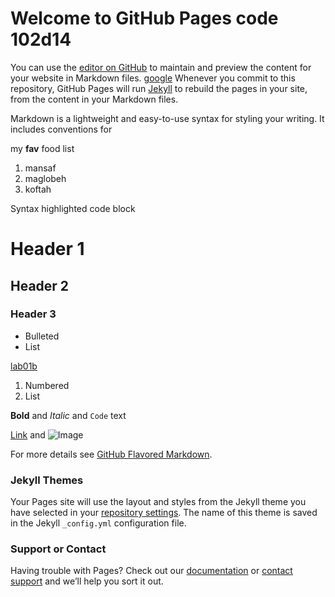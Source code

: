 # Welcome to GitHub Pages code 102d14

You can use the [editor on GitHub](https://github.com/mreshtaiwi/102d14/edit/gh-pages/index.md) to maintain and preview the content for your website in Markdown files.
[google](http://www.google.com)
Whenever you commit to this repository, GitHub Pages will run [Jekyll](https://jekyllrb.com/) to rebuild the pages in your site, from the content in your Markdown files.



Markdown is a lightweight and easy-to-use syntax for styling your writing. It includes conventions for

my **fav** food list 
1. mansaf
2. maglobeh
7. koftah



Syntax highlighted code block

# Header 1
## Header 2
### Header 3

- Bulleted
- List

[lab01b](https://mreshtaiwi.github.io/102d14/lab01b)


1. Numbered
2. List

**Bold** and _Italic_ and `Code` text

[Link](url) and ![Image](src)

For more details see [GitHub Flavored Markdown](https://guides.github.com/features/mastering-markdown/).

### Jekyll Themes

Your Pages site will use the layout and styles from the Jekyll theme you have selected in your [repository settings](https://github.com/mreshtaiwi/102d14/settings). The name of this theme is saved in the Jekyll `_config.yml` configuration file.

### Support or Contact

Having trouble with Pages? Check out our [documentation](https://docs.github.com/categories/github-pages-basics/) or [contact support](https://github.com/contact) and we’ll help you sort it out.
